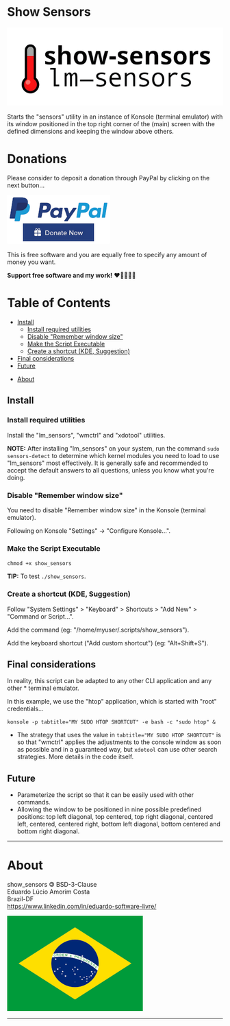 # Show Sensors

![Show Sensors](./images/show_sensors.png)

Starts the "sensors" utility in an instance of Konsole (terminal emulator) with its window positioned in the top right corner of the (main) screen with the defined dimensions and keeping the window above others.

# Donations

Please consider to deposit a donation through PayPal by clicking on the next button...

[![Donation Account](./images/paypal.png)](https://www.paypal.com/donate/?hosted_button_id=TANFQFHXMZDZE)

This is free software and you are equally free to specify any amount of money you want.

**Support free software and my work!** ❤️👨‍👩‍👧🐧

# Table of Contents

   * [Install](#install)
      + [Install required utilities](#install-required-utilities)
      + [Disable "Remember window size"](#disable-remember-window-size)
      + [Make the Script Executable](#make-the-script-executable)
      + [Create a shortcut (KDE, Suggestion)](#create-a-shortcut-kde-suggestion)
   * [Final considerations](#final-considerations)
   * [Future](#future)
- [About](#about)

## Install

### Install required utilities

Install the "lm_sensors", "wmctrl" and "xdotool" utilities.

**NOTE:** After installing "lm_sensors" on your system, run the command `sudo sensors-detect` to determine which kernel modules you need to load to use "lm_sensors" most effectively. It is generally safe and recommended to accept the default answers to all questions, unless you know what you're doing.

### Disable "Remember window size"

You need to disable "Remember window size" in the Konsole (terminal emulator).

Following on Konsole "Settings" -> "Configure Konsole...".

### Make the Script Executable

```
chmod +x show_sensors
```

**TIP:** To test `./show_sensors`.

### Create a shortcut (KDE, Suggestion)

Follow "System Settings" > "Keyboard" > Shortcuts > "Add New" > "Command or Script...".

Add the command (eg: "/home/myuser/.scripts/show_sensors").

Add the keyboard shortcut ("Add custom shortcut") (eg: "Alt+Shift+S").

## Final considerations

In reality, this script can be adapted to any other CLI application and any other * terminal emulator.

In this example, we use the "htop" application, which is started with "root" credentials...

```
konsole -p tabtitle="MY SUDO HTOP SHORTCUT" -e bash -c "sudo htop" &
```

 * The strategy that uses the value in `tabtitle="MY SUDO HTOP SHORTCUT"` is so that "wmctrl" applies the adjustments to the console window as soon as possible and in a guaranteed way, but `xdotool` can use other search strategies. More details in the code itself.

## Future

- Parameterize the script so that it can be easily used with other commands.
- Allowing the window to be positioned in nine possible predefined positions: top left diagonal, top centered, top right diagonal, centered left, centered, centered right, bottom left diagonal, bottom centered and bottom right diagonal.

---------------------------------------------------------------------

# About

show_sensors 🄯 BSD-3-Clause  
Eduardo Lúcio Amorim Costa  
Brazil-DF  
https://www.linkedin.com/in/eduardo-software-livre/

![Brazil](./images/brazil.png)

---------------------------------------------------------------------
